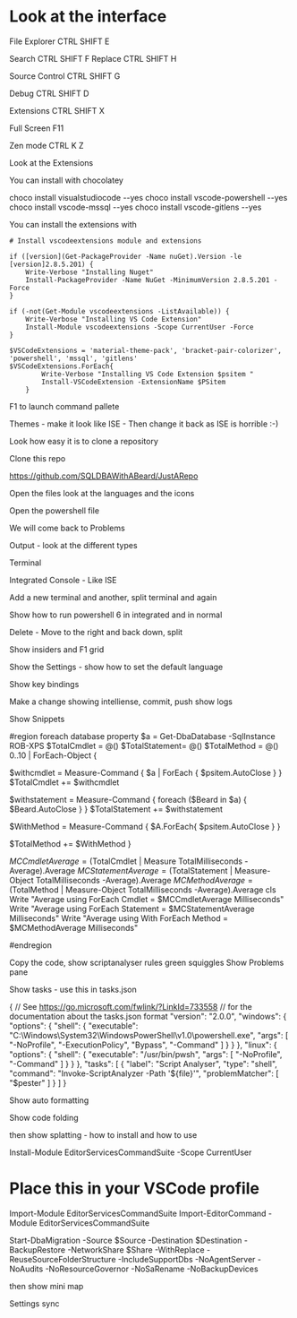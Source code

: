 # Look at the interface

File Explorer CTRL SHIFT E

Search CTRL SHIFT F
Replace CTRL SHIFT H

Source Control CTRL SHIFT G

Debug CTRL SHIFT D

Extensions CTRL SHIFT X

Full Screen F11

Zen mode CTRL K Z

Look at the Extensions

You can install with chocolatey

choco install visualstudiocode --yes
choco install vscode-powershell --yes
choco install vscode-mssql --yes
choco install vscode-gitlens --yes

You can install the extensions with 

    # Install vscodeextensions module and extensions

    if ([version](Get-PackageProvider -Name nuGet).Version -le [version]2.8.5.201) {
        Write-Verbose "Installing Nuget"
        Install-PackageProvider -Name NuGet -MinimumVersion 2.8.5.201 -Force
    }

    if (-not(Get-Module vscodeextensions -ListAvailable)) {
        Write-Verbose "Installing VS Code Extension"
        Install-Module vscodeextensions -Scope CurrentUser -Force
    }

    $VSCodeExtensions = 'material-theme-pack', 'bracket-pair-colorizer', 'powershell', 'mssql', 'gitlens'
    $VSCodeExtensions.ForEach{
            Write-Verbose "Installing VS Code Extension $psitem "
            Install-VSCodeExtension -ExtensionName $PSitem
        }


F1 to launch command pallete

Themes - make it look like ISE - Then change it back as ISE is horrible :-)

Look how easy it is to clone a repository

Clone this repo

https://github.com/SQLDBAWithABeard/JustARepo

Open the files look at the languages and the icons

Open the powershell file

We will come back to Problems

Output - look at the different types

Terminal

Integrated Console - Like ISE

Add a new terminal and another, split terminal and again

Show how to run powershell 6 in integrated and in normal

Delete - Move to the right and back down, split

Show insiders and F1 grid

Show the Settings - show how to set the default language

Show key bindings

Make a change showing intelliense, commit, push show logs

Show Snippets

#region foreach database property
$a = Get-DbaDatabase -SqlInstance ROB-XPS
$TotalCmdlet = @()
$TotalStatement= @()
$TotalMethod = @()
0..10 | ForEach-Object {

$withcmdlet = Measure-Command {
$a | ForEach {
 $psitem.AutoClose
}
}
    $TotalCmdlet += $withcmdlet 
    
$withstatement = Measure-Command {
foreach ($Beard in $a) {
        $Beard.AutoClose
}
}
    $TotalStatement += $withstatement

$WithMethod = Measure-Command {
    $A.ForEach{
            $psitem.AutoClose
    }
    }


$TotalMethod += $WithMethod
}

$MCCmdletAverage = ($TotalCmdlet | Measure TotalMilliseconds -Average).Average
$MCStatementAverage = ($TotalStatement | Measure-Object TotalMilliseconds -Average).Average
$MCMethodAverage = ($TotalMethod | Measure-Object  TotalMilliseconds -Average).Average
cls
Write "Average using ForEach Cmdlet = $MCCmdletAverage Milliseconds"
Write "Average using ForEach Statement = $MCStatementAverage Milliseconds"
Write "Average using With ForEach Method = $MCMethodAverage Milliseconds"

#endregion

Copy the code, show scriptanalyser rules green squiggles
Show Problems pane

Show tasks - use this in tasks.json

{
    // See https://go.microsoft.com/fwlink/?LinkId=733558
    // for the documentation about the tasks.json format
    "version": "2.0.0",
    "windows": {
        "options": {
            "shell": {
                "executable": "C:\\Windows\\System32\\WindowsPowerShell\\v1.0\\powershell.exe",
                "args": [
                    "-NoProfile",
                    "-ExecutionPolicy",
                    "Bypass",
                    "-Command"
                ]
            }
        }
    },
    "linux": {
        "options": {
            "shell": {
                "executable": "/usr/bin/pwsh",
                "args": [
                    "-NoProfile",
                    "-Command"
                ]
            }
        }
    },
    "tasks": [
        {
            "label": "Script Analyser",
            "type": "shell",
            "command": "Invoke-ScriptAnalyzer -Path '${file}'",
            "problemMatcher": [
                "$pester"
            ]
        }
    ]
}


Show auto formatting

Show code folding

then show splatting - how to install and how to use

Install-Module EditorServicesCommandSuite -Scope CurrentUser

# Place this in your VSCode profile
Import-Module EditorServicesCommandSuite
Import-EditorCommand -Module EditorServicesCommandSuite

Start-DbaMigration -Source $Source -Destination $Destination -BackupRestore -NetworkShare $Share -WithReplace -ReuseSourceFolderStructure -IncludeSupportDbs -NoAgentServer -NoAudits -NoResourceGovernor -NoSaRename -NoBackupDevices

then show mini map

Settings sync